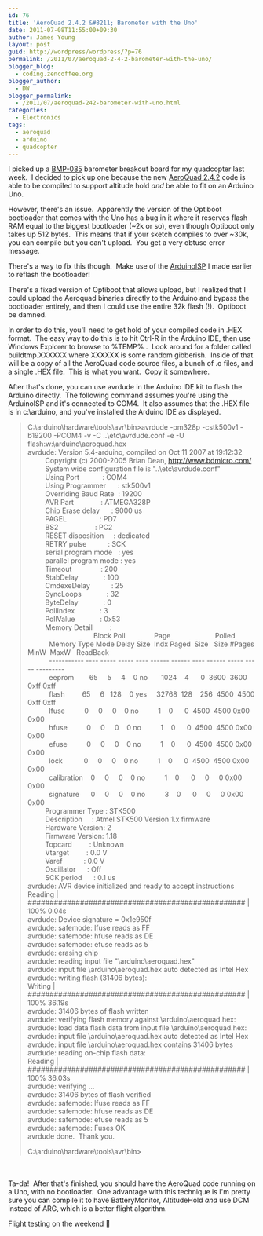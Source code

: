 ```yaml
---
id: 76
title: 'AeroQuad 2.4.2 &#8211; Barometer with the Uno'
date: 2011-07-08T11:55:00+09:30
author: James Young
layout: post
guid: http://wordpress/wordpress/?p=76
permalink: /2011/07/aeroquad-2-4-2-barometer-with-the-uno/
blogger_blog:
  - coding.zencoffee.org
blogger_author:
  - DW
blogger_permalink:
  - /2011/07/aeroquad-242-barometer-with-uno.html
categories:
  - Electronics
tags:
  - aeroquad
  - arduino
  - quadcopter
---
```

I picked up a [BMP-085](http://www.sparkfun.com/products/9694) barometer breakout board for my quadcopter last week.  I decided to pick up one because the new [AeroQuad 2.4.2](http://code.google.com/p/aeroquad/source/browse/#svn%2Ftrunk%2FAeroQuad) code is able to be compiled to support altitude hold _and_ be able to fit on an Arduino Uno.

However, there's an issue.  Apparently the version of the Optiboot bootloader that comes with the Uno has a bug in it where it reserves flash RAM equal to the biggest bootloader (~2k or so), even though Optiboot only takes up 512 bytes.  This means that if your sketch compiles to over ~30k, you can compile but you can't upload.  You get a very obtuse error message.

There's a way to fix this though.  Make use of the [ArduinoISP](http://zencoding.blogspot.com/2011/05/arduinoisp-completed.html) I made earlier to reflash the bootloader!

<a name="more"></a>There's a fixed version of Optiboot that allows upload, but I realized that I could upload the Aeroquad binaries directly to the Arduino and bypass the bootloader entirely, and then I could use the entire 32k flash (!).  Optiboot be damned.

In order to do this, you'll need to get hold of your compiled code in .HEX format.  The easy way to do this is to hit Ctrl-R in the Arduino IDE, then use Windows Explorer to browse to %TEMP% .  Look around for a folder called buildtmp.XXXXXX where XXXXXX is some random gibberish.  Inside of that will be a copy of all the AeroQuad code source files, a bunch of .o files, and a single .HEX file.  This is what you want.  Copy it somewhere.

After that's done, you can use avrdude in the Arduino IDE kit to flash the Arduino directly.  The following command assumes you're using the ArduinoISP and it's connected to COM4.  It also assumes that the .HEX file is in c:\arduino, and you've installed the Arduino IDE as displayed.



> <span>C:\arduino\hardware\tools\avr\bin>avrdude -pm328p -cstk500v1 -b19200 -PCOM4 -v -C ..\etc\avrdude.conf -e -U flash:w:\arduino\aeroquad.hex<br />avrdude: Version 5.4-arduino, compiled on Oct 11 2007 at 19:12:32<br />         Copyright (c) 2000-2005 Brian Dean, http://www.bdmicro.com/<br />         System wide configuration file is "..\etc\avrdude.conf"<br />         Using Port            : COM4<br />         Using Programmer      : stk500v1<br />         Overriding Baud Rate  : 19200<br />         AVR Part              : ATMEGA328P<br />         Chip Erase delay      : 9000 us<br />         PAGEL                 : PD7<br />         BS2                   : PC2<br />         RESET disposition     : dedicated<br />         RETRY pulse           : SCK<br />         serial program mode   : yes<br />         parallel program mode : yes<br />         Timeout               : 200<br />         StabDelay             : 100<br />         CmdexeDelay           : 25<br />         SyncLoops             : 32<br />         ByteDelay             : 0<br />         PollIndex             : 3<br />         PollValue             : 0x53<br />         Memory Detail         :<br />                                  Block Poll               Page                       Polled<br />           Memory Type Mode Delay Size  Indx Paged  Size   Size #Pages MinW  MaxW   ReadBack<br />           ----------- ---- ----- ----- ---- ------ ------ ---- ------ ----- ----- ---------<br />           eeprom        65     5     4    0 no       1024    4      0  3600  3600 0xff 0xff<br />           flash         65     6   128    0 yes     32768  128    256  4500  4500 0xff 0xff<br />           lfuse          0     0     0    0 no          1    0      0  4500  4500 0x00 0x00<br />           hfuse          0     0     0    0 no          1    0      0  4500  4500 0x00 0x00<br />           efuse          0     0     0    0 no          1    0      0  4500  4500 0x00 0x00<br />           lock           0     0     0    0 no          1    0      0  4500  4500 0x00 0x00<br />           calibration    0     0     0    0 no          1    0      0     0     0 0x00 0x00<br />           signature      0     0     0    0 no          3    0      0     0     0 0x00 0x00<br />         Programmer Type : STK500<br />         Description     : Atmel STK500 Version 1.x firmware<br />         Hardware Version: 2<br />         Firmware Version: 1.18<br />         Topcard         : Unknown<br />         Vtarget         : 0.0 V<br />         Varef           : 0.0 V<br />         Oscillator      : Off<br />         SCK period      : 0.1 us<br />avrdude: AVR device initialized and ready to accept instructions<br />Reading | ################################################## | 100% 0.04s<br />avrdude: Device signature = 0x1e950f<br />avrdude: safemode: lfuse reads as FF<br />avrdude: safemode: hfuse reads as DE<br />avrdude: safemode: efuse reads as 5<br />avrdude: erasing chip<br />avrdude: reading input file "\arduino\aeroquad.hex"<br />avrdude: input file \arduino\aeroquad.hex auto detected as Intel Hex<br />avrdude: writing flash (31406 bytes):<br />Writing | ################################################## | 100% 36.19s<br />avrdude: 31406 bytes of flash written<br />avrdude: verifying flash memory against \arduino\aeroquad.hex:<br />avrdude: load data flash data from input file \arduino\aeroquad.hex:<br />avrdude: input file \arduino\aeroquad.hex auto detected as Intel Hex<br />avrdude: input file \arduino\aeroquad.hex contains 31406 bytes<br />avrdude: reading on-chip flash data:<br />Reading | ################################################## | 100% 36.03s<br />avrdude: verifying ...<br />avrdude: 31406 bytes of flash verified<br />avrdude: safemode: lfuse reads as FF<br />avrdude: safemode: hfuse reads as DE<br />avrdude: safemode: efuse reads as 5<br />avrdude: safemode: Fuses OK<br />avrdude done.  Thank you.</p> 
> 
> <p>
>   C:\arduino\hardware\tools\avr\bin></span>
> </p></blockquote> 
> 
> <p>
>   <span><br /></span><br /><span>Ta-da!  Afte</span>r that's finished, you should have the AeroQuad code running on a Uno, with no bootloader.  One advantage with this technique is I'm pretty sure you can compile it to have BatteryMonitor, AltitudeHold <i>and</i> use DCM instead of ARG, which is a better flight algorithm.
> </p>
> 
> <p>
>   Flight testing on the weekend 🙂
> </p>
